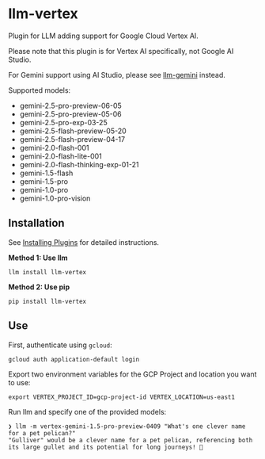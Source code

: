 # llm-vertex

Plugin for LLM adding support for Google Cloud Vertex AI.

Please note that this plugin is for Vertex AI specifically, not Google AI Studio.

For Gemini support using AI Studio, please see [llm-gemini](https://github.com/simonw/llm-gemini) instead.

Supported models:

- gemini-2.5-pro-preview-06-05
- gemini-2.5-pro-preview-05-06
- gemini-2.5-pro-exp-03-25
- gemini-2.5-flash-preview-05-20
- gemini-2.5-flash-preview-04-17
- gemini-2.0-flash-001
- gemini-2.0-flash-lite-001
- gemini-2.0-flash-thinking-exp-01-21
- gemini-1.5-flash
- gemini-1.5-pro
- gemini-1.0-pro
- gemini-1.0-pro-vision

## Installation

See [Installing Plugins](https://llm.datasette.io/en/stable/plugins/installing-plugins.html) for detailed instructions.

**Method 1: Use llm**

``` shell
llm install llm-vertex
```

**Method 2: Use pip**

``` shell
pip install llm-vertex
```

## Use

First, authenticate using `gcloud`:

``` shell
gcloud auth application-default login
```

Export two environment variables for the GCP Project and location you want to use:

``` shell
export VERTEX_PROJECT_ID=gcp-project-id VERTEX_LOCATION=us-east1
```

Run llm and specify one of the provided models:

``` shell
❯ llm -m vertex-gemini-1.5-pro-preview-0409 "What's one clever name for a pet pelican?"
"Gulliver" would be a clever name for a pet pelican, referencing both its large gullet and its potential for long journeys! 🦜
```